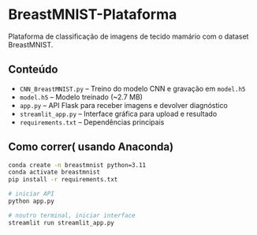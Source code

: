 # BreastMNIST-Plataforma
Plataforma de classificação de imagens de tecido mamário com o dataset BreastMNIST.


## Conteúdo
- `CNN_BreastMNIST.py` – Treino do modelo CNN e gravação em `model.h5`
- `model.h5` – Modelo treinado (~2.7 MB)
- `app.py` – API Flask para receber imagens e devolver diagnóstico
- `streamlit_app.py` – Interface gráfica para upload e resultado
- `requirements.txt` – Dependências principais

## Como correr( usando Anaconda)
```bash
conda create -n breastmnist python=3.11
conda activate breastmnist
pip install -r requirements.txt

# iniciar API
python app.py

# noutro terminal, iniciar interface
streamlit run streamlit_app.py
